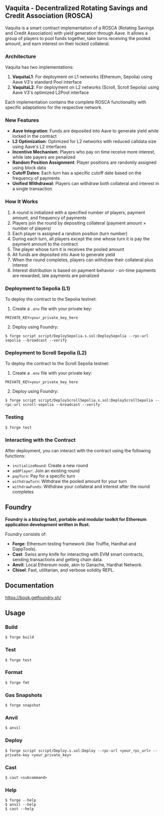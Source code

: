 ## Vaquita - Decentralized Rotating Savings and Credit Association (ROSCA)

Vaquita is a smart contract implementation of a ROSCA (Rotating Savings and Credit Association) with yield generation through Aave. It allows a group of players to pool funds together, take turns receiving the pooled amount, and earn interest on their locked collateral.

### Architecture

Vaquita has two implementations:

1. **VaquitaL1**: For deployment on L1 networks (Ethereum, Sepolia) using Aave V3's standard Pool interface
2. **VaquitaL2**: For deployment on L2 networks (Scroll, Scroll Sepolia) using Aave V3's optimized L2Pool interface

Each implementation contains the complete ROSCA functionality with specific adaptations for the respective network.

### New Features

- **Aave Integration**: Funds are deposited into Aave to generate yield while locked in the contract
- **L2 Optimization**: Optimized for L2 networks with reduced calldata size using Aave's L2 interfaces
- **Incentive Mechanism**: Players who pay on time receive more interest, while late payers are penalized
- **Random Position Assignment**: Player positions are randomly assigned using block data
- **Cutoff Dates**: Each turn has a specific cutoff date based on the frequency of payments
- **Unified Withdrawal**: Players can withdraw both collateral and interest in a single transaction

### How It Works

1. A round is initialized with a specified number of players, payment amount, and frequency of payments
2. Players join the round by depositing collateral (payment amount × number of players)
3. Each player is assigned a random position (turn number)
4. During each turn, all players except the one whose turn it is pay the payment amount to the contract
5. The player whose turn it is receives the pooled amount
6. All funds are deposited into Aave to generate yield
7. When the round completes, players can withdraw their collateral plus interest
8. Interest distribution is based on payment behavior - on-time payments are rewarded, late payments are penalized

### Deployment to Sepolia (L1)

To deploy the contract to the Sepolia testnet:

1. Create a `.env` file with your private key:
```
PRIVATE_KEY=your_private_key_here
```

2. Deploy using Foundry:
```shell
$ forge script script/DeploySepolia.s.sol:DeploySepolia --rpc-url sepolia --broadcast --verify
```

### Deployment to Scroll Sepolia (L2)

To deploy the contract to the Scroll Sepolia testnet:

1. Create a `.env` file with your private key:
```
PRIVATE_KEY=your_private_key_here
```

2. Deploy using Foundry:
```shell
$ forge script script/DeployScrollSepolia.s.sol:DeployScrollSepolia --rpc-url scroll-sepolia --broadcast --verify
```

### Testing

```shell
$ forge test
```

### Interacting with the Contract

After deployment, you can interact with the contract using the following functions:

- `initializeRound`: Create a new round
- `addPlayer`: Join an existing round
- `payTurn`: Pay for a specific turn
- `withdrawTurn`: Withdraw the pooled amount for your turn
- `withdrawFunds`: Withdraw your collateral and interest after the round completes

## Foundry

**Foundry is a blazing fast, portable and modular toolkit for Ethereum application development written in Rust.**

Foundry consists of:

-   **Forge**: Ethereum testing framework (like Truffle, Hardhat and DappTools).
-   **Cast**: Swiss army knife for interacting with EVM smart contracts, sending transactions and getting chain data.
-   **Anvil**: Local Ethereum node, akin to Ganache, Hardhat Network.
-   **Chisel**: Fast, utilitarian, and verbose solidity REPL.

## Documentation

https://book.getfoundry.sh/

## Usage

### Build

```shell
$ forge build
```

### Test

```shell
$ forge test
```

### Format

```shell
$ forge fmt
```

### Gas Snapshots

```shell
$ forge snapshot
```

### Anvil

```shell
$ anvil
```

### Deploy

```shell
$ forge script script/Deploy.s.sol:Deploy --rpc-url <your_rpc_url> --private-key <your_private_key>
```

### Cast

```shell
$ cast <subcommand>
```

### Help

```shell
$ forge --help
$ anvil --help
$ cast --help
```
